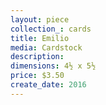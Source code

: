 ```yaml
---
layout: piece
collection_: cards
title: Emilio
media: Cardstock
description:
dimensions: 4½ x 5½
price: $3.50
create_date: 2016
---
```


